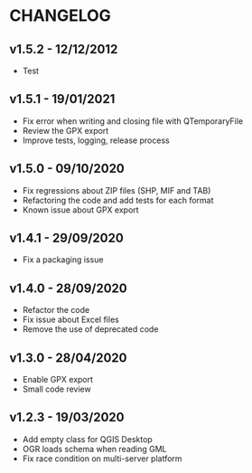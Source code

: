 # CHANGELOG

## v1.5.2 - 12/12/2012

* Test

## v1.5.1 - 19/01/2021

* Fix error when writing and closing file with QTemporaryFile
* Review the GPX export
* Improve tests, logging, release process

## v1.5.0 - 09/10/2020

* Fix regressions about ZIP files (SHP, MIF and TAB)
* Refactoring the code and add tests for each format
* Known issue about GPX export

## v1.4.1 - 29/09/2020

* Fix a packaging issue

## v1.4.0 - 28/09/2020

* Refactor the code
* Fix issue about Excel files
* Remove the use of deprecated code

## v1.3.0 - 28/04/2020

* Enable GPX export
* Small code review

## v1.2.3 - 19/03/2020

* Add empty class for QGIS Desktop
* OGR loads schema when reading GML
* Fix race condition on multi-server platform
